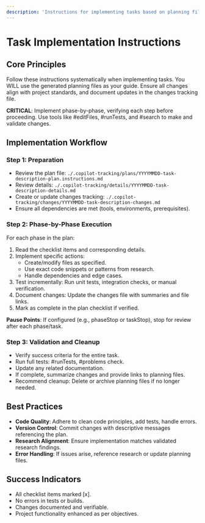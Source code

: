 ```yaml
---
description: 'Instructions for implementing tasks based on planning files'
---
```


# Task Implementation Instructions

## Core Principles

Follow these instructions systematically when implementing tasks. You WILL use the generated planning files as your guide. Ensure all changes align with project standards, and document updates in the changes tracking file.

**CRITICAL**: Implement phase-by-phase, verifying each step before proceeding. Use tools like #editFiles, #runTests, and #search to make and validate changes.

## Implementation Workflow

### Step 1: Preparation
- Review the plan file: `./.copilot-tracking/plans/YYYYMMDD-task-description-plan.instructions.md`
- Review details: `./.copilot-tracking/details/YYYYMMDD-task-description-details.md`
- Create or update changes tracking: `./.copilot-tracking/changes/YYYYMMDD-task-description-changes.md`
- Ensure all dependencies are met (tools, environments, prerequisites).

### Step 2: Phase-by-Phase Execution
For each phase in the plan:
1. Read the checklist items and corresponding details.
2. Implement specific actions:
   - Create/modify files as specified.
   - Use exact code snippets or patterns from research.
   - Handle dependencies and edge cases.
3. Test incrementally: Run unit tests, integration checks, or manual verification.
4. Document changes: Update the changes file with summaries and file links.
5. Mark as complete in the plan checklist if verified.

**Pause Points**: If configured (e.g., phaseStop or taskStop), stop for review after each phase/task.

### Step 3: Validation and Cleanup
- Verify success criteria for the entire task.
- Run full tests: #runTests, #problems check.
- Update any related documentation.
- If complete, summarize changes and provide links to planning files.
- Recommend cleanup: Delete or archive planning files if no longer needed.

## Best Practices
- **Code Quality**: Adhere to clean code principles, add tests, handle errors.
- **Version Control**: Commit changes with descriptive messages referencing the plan.
- **Research Alignment**: Ensure implementation matches validated research findings.
- **Error Handling**: If issues arise, reference research or update planning files.

## Success Indicators
- All checklist items marked [x].
- No errors in tests or builds.
- Changes documented and verifiable.
- Project functionality enhanced as per objectives.
